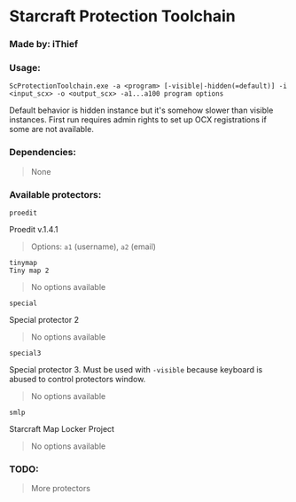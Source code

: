 # Starcraft Protection Toolchain
### Made by: iThief

### Usage:
```
ScProtectionToolchain.exe -a <program> [-visible|-hidden(=default)] -i <input_scx> -o <output_scx> -a1...a100 program options
```

Default behavior is hidden instance but it's somehow slower than visible instances. First run requires admin rights to set up OCX registrations if some are not available.

### Dependencies:
> None

### Available protectors:
```
proedit
```
Proedit v.1.4.1
> Options: `a1` (username), `a2` (email)

```
tinymap
Tiny map 2
```
> No options available

```
special
```
Special protector 2
> No options available
```
special3
```
Special protector 3. Must be used with `-visible` because keyboard is abused to control protectors window.
> No options available

```
smlp
```
Starcraft Map Locker Project
> No options available



### TODO:
> More protectors
